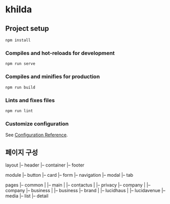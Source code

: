 # khilda

## Project setup
```
npm install
```

### Compiles and hot-reloads for development
```
npm run serve
```

### Compiles and minifies for production
```
npm run build
```

### Lints and fixes files
```
npm run lint
```

### Customize configuration
See [Configuration Reference](https://cli.vuejs.org/config/).


## 페이지 구성
layout
|– header
|– container
|– footer

module
|– button
|– card
|– form
|– navigation
|– modal
|– tab

pages
|– common
|  |– main
|  |– contactus
|  |– privacy
|– company
|  |– company
|– business
|  |– business
|– brand
|  |– lucidhaus
|  |– lucidavenue
|– media
   |– list
   |– detail

